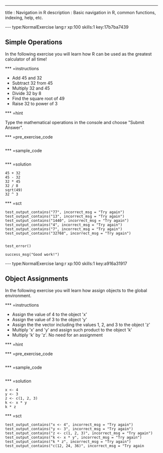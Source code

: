 ---
title       : Navigation in R
description : Basic navigation in R, common functions, indexing, help, etc.

--- type:NormalExercise lang:r xp:100 skills:1 key:17b7ba7439
## Simple Operations
In the following exercise you will learn how R can be used as the greatest calculator of all time!  

*** =instructions
- Add 45 and 32
- Subtract 32 from 45
- Multiply 32 and 45
- Divide 32 by 8
- Find the square root of 49
- Raise 32 to power of 3


*** =hint

Type the mathematical operations in the console and choose "Submit Answer".

*** =pre_exercise_code
```{r}

```

*** =sample_code
```{r}

```

*** =solution
```{r}
45 + 32
45 - 32
32 * 45
32 / 8
sqrt(49)
32 ^ 3
```

*** =sct
```{r}
test_output_contains("77", incorrect_msg = "Try again")
test_output_contains("13", incorrect_msg = "Try again")
test_output_contains("1440", incorrect_msg = "Try again")
test_output_contains("4", incorrect_msg = "Try again")
test_output_contains("7", incorrect_msg = "Try again")
test_output_contains("32768", incorrect_msg = "Try again")


test_error()

success_msg("Good work!")
```

--- type:NormalExercise lang:r xp:100 skills:1 key:a916a31917
## Object Assignments

In the following exercise you will learn how assign objects to the global environment.

*** =instructions
- Assign the value of 4 to the object 'x'
- Assign the value of 3 to the object 'y'
- Assign the the vector including the values 1, 2, and 3 to the object 'z'
- Multiply 'x' and 'y' and assign such product to the object 'k'
- Multiply 'k' by 'z'.  No need for an assignment

*** =hint

*** =pre_exercise_code
```{r}

```

*** =sample_code
```{r}

```

*** =solution
```{r}
x <- 4
y <- 3
z <- c(1, 2, 3)
k <- x * y
k * z
```

*** =sct
```{r}
test_output_contains("x <- 4", incorrect_msg = "Try again")
test_output_contains("y <- 3", incorrect_msg = "Try again")
test_output_contains("z <- c(1, 2, 3)", incorrect_msg = "Try again")
test_output_contains("k <- x * y", incorrect_msg = "Try again")
test_output_contains("k * z", incorrect_msg = "Try again")
test_output_contains("c(12, 24, 36)", incorrect_msg = "Try again
```
